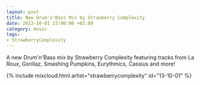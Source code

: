 ```yaml
---
layout: post
title: New Drum'n'Bass Mix by Strawberry Complexity
date: 2013-10-01 23:00:00 +02:00
category: music
tags:
- StrawberryComplexity
---
```

A new Drum'n'Bass mix by Strawberry Complexity featuring tracks from La Roux, Gorillaz, Smashing Pumpkins, Eurythmics, Cassius and more!

{% include mixcloud.html artist="strawberrycomplexity" id="13-10-01" %}
